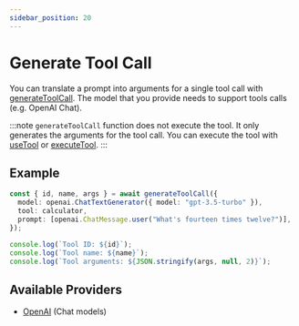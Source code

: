 ```yaml
---
sidebar_position: 20
---
```


# Generate Tool Call

You can translate a prompt into arguments for a single tool call with [generateToolCall](/api/modules/#generatetoolcall). The model that you provide needs to support tools calls (e.g. OpenAI Chat).

:::note
`generateToolCall` function does not execute the tool.
It only generates the arguments for the tool call.
You can execute the tool with [useTool](/guide/tools/use-tool) or [executeTool](/guide/tools/advanced/execute-tool).
:::

## Example

```ts
const { id, name, args } = await generateToolCall({
  model: openai.ChatTextGenerator({ model: "gpt-3.5-turbo" }),
  tool: calculator,
  prompt: [openai.ChatMessage.user("What's fourteen times twelve?")],
});

console.log(`Tool ID: ${id}`);
console.log(`Tool name: ${name}`);
console.log(`Tool arguments: ${JSON.stringify(args, null, 2)}`);
```

## Available Providers

- [OpenAI](/integration/model-provider/openai) (Chat models)
